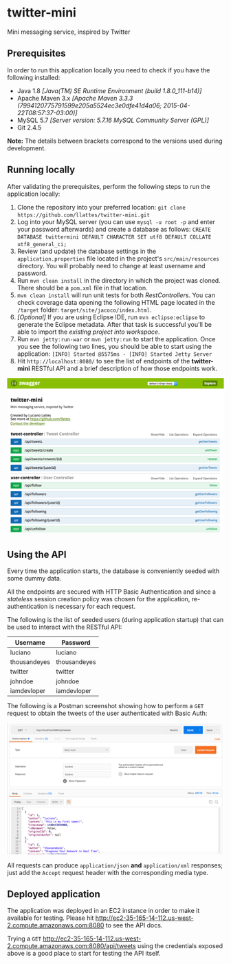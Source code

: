 # twitter-mini
Mini messaging service, inspired by Twitter

## Prerequisites

In order to run this application locally you need to check if you have the following installed:

- Java 1.8 *[Java(TM) SE Runtime Environment (build 1.8.0_111-b14)]*
- Apache Maven 3.x *[Apache Maven 3.3.3 (7994120775791599e205a5524ec3e0dfe41d4a06; 2015-04-22T08:57:37-03:00)]*
- MySQL 5.7 *[Server version: 5.7.16 MySQL Community Server (GPL)]*
- Git 2.4.5

**Note:** The details between brackets correspond to the versions used during development.

## Running locally

After validating the prerequisites, perform the following steps to run the application locally:

1. Clone the repository into your preferred location: `git clone https://github.com/llattes/twitter-mini.git`
2. Log into your MySQL server (you can use `mysql -u root -p` and enter your password afterwards) and create a database as follows: `CREATE DATABASE twittermini DEFAULT CHARACTER SET utf8 DEFAULT COLLATE utf8_general_ci;`
3. Review (and update) the database settings in the `application.properties` file located in the project's `src/main/resources` directory. You will probably need to change at least username and password. 
4. Run `mvn clean install` in the directory in which the project was cloned. There should be a `pom.xml` file in that location.
5. `mvn clean install` will run unit tests for both *RestController*s. You can check coverage data opening the following HTML page located in the `/target` folder: `target/site/jacoco/index.html`.  
6. *[Optional]* If you are using Eclipse IDE, run `mvn eclipse:eclipse` to generate the Eclipse metadata. After that task is successful you'll be able to import the *existing project into workspace*.
7. Run `mvn jetty:run-war` or `mvn jetty:run` to start the application. Once you see the following two lines, you should be able to start using the application: `[INFO] Started @5575ms - [INFO] Started Jetty Server`
8. Hit `http://localhost:8080/` to see the list of endpoints of the **twitter-mini** RESTful API and a brief description of how those endpoints work.

![Swagger UI](https://github.com/llattes/twitter-mini/raw/master/readme-files/swagger-ui-screen.png)

## Using the API

Every time the application starts, the database is conveniently seeded with some dummy data.

All the endpoints are secured with HTTP Basic Authentication and since a *stateless* session creation policy was chosen for the application, re-authentication is necessary for each request.

The following is the list of seeded users (during application startup) that can be used to interact with the RESTful API:

Username | Password
-------- | --------
luciano      | luciano
thousandeyes | thousandeyes
twitter      | twitter
johndoe      | johndoe
iamdevloper  | iamdevloper

The following is a Postman screenshot showing how to perform a `GET` request to obtain the tweets of the user authenticated with Basic Auth:

![Postman Basic Auth](https://github.com/llattes/twitter-mini/raw/master/readme-files/postman-screen.png)

All requests can produce `application/json` **and** `application/xml` responses; just add the `Accept` request header with the corresponding media type.

## Deployed application

The application was deployed in an EC2 instance in order to make it available for testing. Please hit http://ec2-35-165-14-112.us-west-2.compute.amazonaws.com:8080 to see the API docs.

Trying a `GET` http://ec2-35-165-14-112.us-west-2.compute.amazonaws.com:8080/api/tweets using the credentials exposed above is a good place to start for testing the API itself.
